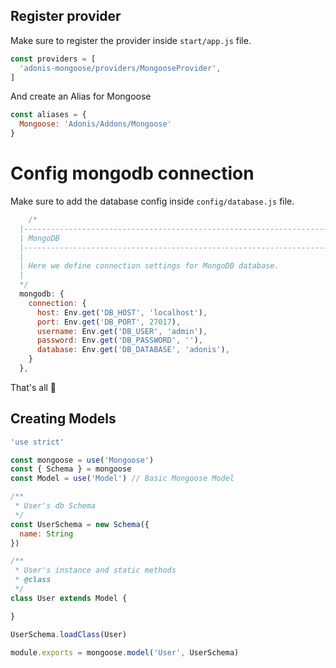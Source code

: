 ## Register provider

Make sure to register the provider inside `start/app.js` file.

```js
const providers = [
  'adonis-mongoose/providers/MongooseProvider',
]
```

And create an Alias for Mongoose

```js
const aliases = {
  Mongoose: 'Adonis/Addons/Mongoose'
}
```

# Config mongodb connection

Make sure to add the database config inside `config/database.js` file.

```js
    /*
  |--------------------------------------------------------------------------
  | MongoDB
  |--------------------------------------------------------------------------
  |
  | Here we define connection settings for MongoDB database.
  |
  */
  mongodb: {
    connection: {
      host: Env.get('DB_HOST', 'localhost'),
      port: Env.get('DB_PORT', 27017),
      username: Env.get('DB_USER', 'admin'),
      password: Env.get('DB_PASSWORD', ''),
      database: Env.get('DB_DATABASE', 'adonis'),
    }
  },
```

That's all 🎉

## Creating Models

```js
'use strict'

const mongoose = use('Mongoose')
const { Schema } = mongoose
const Model = use('Model') // Basic Mongoose Model

/**
 * User's db Schema
 */
const UserSchema = new Schema({
  name: String
})

/**
 * User's instance and static methods
 * @class
 */
class User extends Model {

}

UserSchema.loadClass(User)

module.exports = mongoose.model('User', UserSchema)

```
